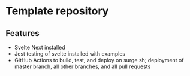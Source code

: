 # Template repository

## Features

- Svelte Next installed
- Jest testing of svelte installed with examples
- GitHub Actions to build, test, and deploy on surge.sh; deployment of master branch, all other branches, and all pull requests
